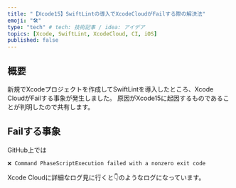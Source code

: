 ```yaml
---
title: "【Xcode15】SwiftLintの導入でXcodeCloudがFailする際の解決法"
emoji: "🛠️"
type: "tech" # tech: 技術記事 / idea: アイデア
topics: [Xcode, SwiftLint, XcodeCloud, CI, iOS]
published: false
---
```


## 概要

新規でXcodeプロジェクトを作成してSwiftLintを導入したところ、Xcode CloudがFailする事象が発生しました。
原因がXcode15に起因するものであることが判明したので共有します。

## Failする事象

GitHub上では
``` shell: GitHub エラー文
❌ Command PhaseScriptExecution failed with a nonzero exit code
```

Xcode Cloudに詳細なログ見に行くと👇のようなログになっています。
